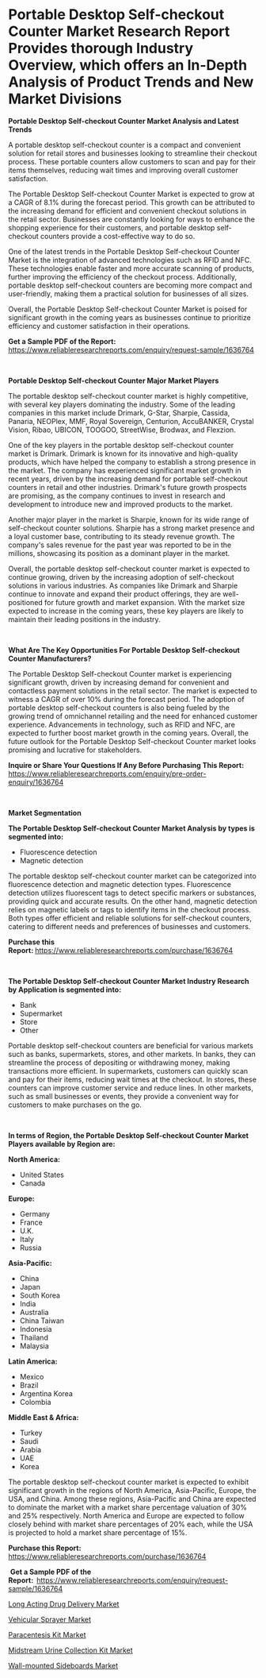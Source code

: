 <p><h1>Portable Desktop Self-checkout Counter Market Research Report Provides thorough Industry Overview, which offers an In-Depth Analysis of Product Trends and New Market Divisions</h1></p><p><strong>Portable Desktop Self-checkout Counter Market Analysis and Latest Trends</strong></p>
<p><p>A portable desktop self-checkout counter is a compact and convenient solution for retail stores and businesses looking to streamline their checkout process. These portable counters allow customers to scan and pay for their items themselves, reducing wait times and improving overall customer satisfaction.</p><p>The Portable Desktop Self-checkout Counter Market is expected to grow at a CAGR of 8.1% during the forecast period. This growth can be attributed to the increasing demand for efficient and convenient checkout solutions in the retail sector. Businesses are constantly looking for ways to enhance the shopping experience for their customers, and portable desktop self-checkout counters provide a cost-effective way to do so.</p><p>One of the latest trends in the Portable Desktop Self-checkout Counter Market is the integration of advanced technologies such as RFID and NFC. These technologies enable faster and more accurate scanning of products, further improving the efficiency of the checkout process. Additionally, portable desktop self-checkout counters are becoming more compact and user-friendly, making them a practical solution for businesses of all sizes.</p><p>Overall, the Portable Desktop Self-checkout Counter Market is poised for significant growth in the coming years as businesses continue to prioritize efficiency and customer satisfaction in their operations.</p></p>
<p><strong>Get a Sample PDF of the Report:&nbsp;</strong> <a href="https://www.reliableresearchreports.com/enquiry/request-sample/1636764">https://www.reliableresearchreports.com/enquiry/request-sample/1636764</a></p>
<p>&nbsp;</p>
<p><strong>Portable Desktop Self-checkout Counter Major Market Players</strong></p>
<p><p>The portable desktop self-checkout counter market is highly competitive, with several key players dominating the industry. Some of the leading companies in this market include Drimark, G-Star, Sharpie, Cassida, Panaria, NEOPlex, MMF, Royal Sovereign, Centurion, AccuBANKER, Crystal Vision, Ribao, UBICON, TOOGOO, StreetWise, Brodwax, and Flexzion.</p><p>One of the key players in the portable desktop self-checkout counter market is Drimark. Drimark is known for its innovative and high-quality products, which have helped the company to establish a strong presence in the market. The company has experienced significant market growth in recent years, driven by the increasing demand for portable self-checkout counters in retail and other industries. Drimark's future growth prospects are promising, as the company continues to invest in research and development to introduce new and improved products to the market.</p><p>Another major player in the market is Sharpie, known for its wide range of self-checkout counter solutions. Sharpie has a strong market presence and a loyal customer base, contributing to its steady revenue growth. The company's sales revenue for the past year was reported to be in the millions, showcasing its position as a dominant player in the market.</p><p>Overall, the portable desktop self-checkout counter market is expected to continue growing, driven by the increasing adoption of self-checkout solutions in various industries. As companies like Drimark and Sharpie continue to innovate and expand their product offerings, they are well-positioned for future growth and market expansion. With the market size expected to increase in the coming years, these key players are likely to maintain their leading positions in the industry.</p></p>
<p>&nbsp;</p>
<p><strong>What Are The Key Opportunities For Portable Desktop Self-checkout Counter Manufacturers?</strong></p>
<p><p>The Portable Desktop Self-checkout Counter market is experiencing significant growth, driven by increasing demand for convenient and contactless payment solutions in the retail sector. The market is expected to witness a CAGR of over 10% during the forecast period. The adoption of portable desktop self-checkout counters is also being fueled by the growing trend of omnichannel retailing and the need for enhanced customer experience. Advancements in technology, such as RFID and NFC, are expected to further boost market growth in the coming years. Overall, the future outlook for the Portable Desktop Self-checkout Counter market looks promising and lucrative for stakeholders.</p></p>
<p><strong>Inquire or Share Your Questions If Any Before Purchasing This Report:</strong> <a href="https://www.reliableresearchreports.com/enquiry/pre-order-enquiry/1636764">https://www.reliableresearchreports.com/enquiry/pre-order-enquiry/1636764</a></p>
<p>&nbsp;</p>
<p><strong>Market Segmentation</strong></p>
<p><strong>The Portable Desktop Self-checkout Counter Market Analysis by types is segmented into:</strong></p>
<p><ul><li>Fluorescence detection</li><li>Magnetic detection</li></ul></p>
<p><p>The portable desktop self-checkout counter market can be categorized into fluorescence detection and magnetic detection types. Fluorescence detection utilizes fluorescent tags to detect specific markers or substances, providing quick and accurate results. On the other hand, magnetic detection relies on magnetic labels or tags to identify items in the checkout process. Both types offer efficient and reliable solutions for self-checkout counters, catering to different needs and preferences of businesses and customers.</p></p>
<p><strong>Purchase this Report:&nbsp;</strong><a href="https://www.reliableresearchreports.com/purchase/1636764">https://www.reliableresearchreports.com/purchase/1636764</a></p>
<p>&nbsp;</p>
<p><strong>The Portable Desktop Self-checkout Counter Market Industry Research by Application is segmented into:</strong></p>
<p><ul><li>Bank</li><li>Supermarket</li><li>Store</li><li>Other</li></ul></p>
<p><p>Portable desktop self-checkout counters are beneficial for various markets such as banks, supermarkets, stores, and other markets. In banks, they can streamline the process of depositing or withdrawing money, making transactions more efficient. In supermarkets, customers can quickly scan and pay for their items, reducing wait times at the checkout. In stores, these counters can improve customer service and reduce lines. In other markets, such as small businesses or events, they provide a convenient way for customers to make purchases on the go.</p></p>
<p>&nbsp;</p>
<p><strong>In terms of Region, the Portable Desktop Self-checkout Counter Market Players available by Region are:</strong></p>
<p>
    <p> <strong> North America: </strong>
        <ul>
            <li>United States</li>
            <li>Canada</li>
        </ul>
        </p> 
    <p> <strong> Europe: </strong>
        <ul>
            <li>Germany</li>
            <li>France</li>
            <li>U.K.</li>
            <li>Italy</li>
            <li>Russia</li>
        </ul>
        </p> 
    <p> <strong> Asia-Pacific: </strong>
        <ul>
            <li>China</li>
            <li>Japan</li>
            <li>South Korea</li>
            <li>India</li>
            <li>Australia</li>
            <li>China Taiwan</li>
            <li>Indonesia</li>
            <li>Thailand</li>
            <li>Malaysia</li>
        </ul>
        </p> 
    <p> <strong> Latin America: </strong>
        <ul>
            <li>Mexico</li>
            <li>Brazil</li>
            <li>Argentina Korea</li>
            <li>Colombia</li>
        </ul>
        </p> 
    <p> <strong> Middle East & Africa: </strong>
        <ul>
            <li>Turkey</li>
            <li>Saudi</li>
            <li>Arabia</li>
            <li>UAE</li>
            <li>Korea</li>
        </ul>
    </p>
    </p>
<p><p>The portable desktop self-checkout counter market is expected to exhibit significant growth in the regions of North America, Asia-Pacific, Europe, the USA, and China. Among these regions, Asia-Pacific and China are expected to dominate the market with a market share percentage valuation of 30% and 25% respectively. North America and Europe are expected to follow closely behind with market share percentages of 20% each, while the USA is projected to hold a market share percentage of 15%.</p></p>
<p><strong>Purchase this Report: </strong><a href="https://www.reliableresearchreports.com/purchase/1636764">https://www.reliableresearchreports.com/purchase/1636764</a></p>
<p>&nbsp;<strong>Get a Sample PDF of the Report:&nbsp;&nbsp;</strong><a href="https://www.reliableresearchreports.com/enquiry/request-sample/1636764">https://www.reliableresearchreports.com/enquiry/request-sample/1636764</a></p>
<p><strong></strong></p>
<p><p><a href="https://medium.com/@cleocarroll2022/long-acting-drug-delivery-market-share-evolution-and-market-growth-trends-2024-2031-68e9695ed682">Long Acting Drug Delivery Market</a></p><p><a href="https://github.com/shotows/Market-Research-Report-List-1/blob/main/vehicular-sprayer-market.md">Vehicular Sprayer Market</a></p><p><a href="https://medium.com/@cleocarroll2022/paracentesis-kit-market-share-evolution-and-market-growth-trends-2024-2031-02c72dad481a">Paracentesis Kit Market</a></p><p><a href="https://medium.com/@cleocarroll2022/midstream-urine-collection-kit-market-comprehensive-assessment-by-type-application-and-geography-3e90e0cff3aa">Midstream Urine Collection Kit Market</a></p><p><a href="https://github.com/beatblasta/Market-Research-Report-List-1/blob/main/wall-mounted-sideboards-market.md">Wall-mounted Sideboards Market</a></p></p>